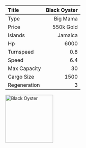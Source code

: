 |Title        | Black Oyster
|:-|-:
|Type         | Big Mama
|Price        | 550k Gold
|Islands      | Jamaica
|Hp           | 6000
|Turnspeed    | 0.8
|Speed        | 6.4
|Max Capacity | 30
|Cargo Size   | 1500
|Regeneration | 3

<img src="assets/img/blackOyster.png" alt="Black Oyster" width="150px" length="150px">
